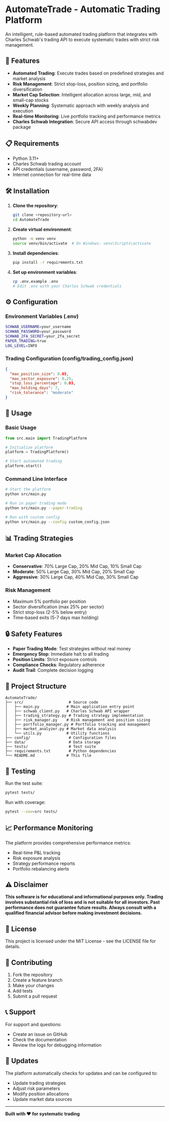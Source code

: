 # AutomateTrade - Automatic Trading Platform

An intelligent, rule-based automated trading platform that integrates with Charles Schwab's trading API to execute systematic trades with strict risk management.

## 🚀 Features

- **Automated Trading**: Execute trades based on predefined strategies and market analysis
- **Risk Management**: Strict stop-loss, position sizing, and portfolio diversification
- **Market Cap Selection**: Intelligent allocation across large, mid, and small-cap stocks
- **Weekly Planning**: Systematic approach with weekly analysis and execution
- **Real-time Monitoring**: Live portfolio tracking and performance metrics
- **Charles Schwab Integration**: Secure API access through schwabdev package

## 📋 Requirements

- Python 3.11+
- Charles Schwab trading account
- API credentials (username, password, 2FA)
- Internet connection for real-time data

## 🛠️ Installation

1. **Clone the repository**:
   ```bash
   git clone <repository-url>
   cd AutomateTrade
   ```

2. **Create virtual environment**:
   ```bash
   python -m venv venv
   source venv/bin/activate  # On Windows: venv\Scripts\activate
   ```

3. **Install dependencies**:
   ```bash
   pip install -r requirements.txt
   ```

4. **Set up environment variables**:
   ```bash
   cp .env.example .env
   # Edit .env with your Charles Schwab credentials
   ```

## ⚙️ Configuration

### Environment Variables (.env)
```bash
SCHWAB_USERNAME=your_username
SCHWAB_PASSWORD=your_password
SCHWAB_2FA_SECRET=your_2fa_secret
PAPER_TRADING=true
LOG_LEVEL=INFO
```

### Trading Configuration (config/trading_config.json)
```json
{
  "max_position_size": 0.05,
  "max_sector_exposure": 0.25,
  "stop_loss_percentage": 0.03,
  "max_holding_days": 7,
  "risk_tolerance": "moderate"
}
```

## 🚀 Usage

### Basic Usage
```python
from src.main import TradingPlatform

# Initialize platform
platform = TradingPlatform()

# Start automated trading
platform.start()
```

### Command Line Interface
```bash
# Start the platform
python src/main.py

# Run in paper trading mode
python src/main.py --paper-trading

# Run with custom config
python src/main.py --config custom_config.json
```

## 📊 Trading Strategies

### Market Cap Allocation
- **Conservative**: 70% Large Cap, 20% Mid Cap, 10% Small Cap
- **Moderate**: 50% Large Cap, 30% Mid Cap, 20% Small Cap  
- **Aggressive**: 30% Large Cap, 40% Mid Cap, 30% Small Cap

### Risk Management
- Maximum 5% portfolio per position
- Sector diversification (max 25% per sector)
- Strict stop-loss (2-5% below entry)
- Time-based exits (5-7 days max holding)

## 🔒 Safety Features

- **Paper Trading Mode**: Test strategies without real money
- **Emergency Stop**: Immediate halt to all trading
- **Position Limits**: Strict exposure controls
- **Compliance Checks**: Regulatory adherence
- **Audit Trail**: Complete decision logging

## 📁 Project Structure

```
AutomateTrade/
├── src/                    # Source code
│   ├── main.py            # Main application entry point
│   ├── schwab_client.py   # Charles Schwab API wrapper
│   ├── trading_strategy.py # Trading strategy implementation
│   ├── risk_manager.py    # Risk management and position sizing
│   ├── portfolio_manager.py # Portfolio tracking and management
│   ├── market_analyzer.py # Market data analysis
│   └── utils.py           # Utility functions
├── config/                 # Configuration files
├── data/                   # Data storage
├── tests/                  # Test suite
├── requirements.txt        # Python dependencies
└── README.md              # This file
```

## 🧪 Testing

Run the test suite:
```bash
pytest tests/
```

Run with coverage:
```bash
pytest --cov=src tests/
```

## 📈 Performance Monitoring

The platform provides comprehensive performance metrics:
- Real-time P&L tracking
- Risk exposure analysis
- Strategy performance reports
- Portfolio rebalancing alerts

## ⚠️ Disclaimer

**This software is for educational and informational purposes only. Trading involves substantial risk of loss and is not suitable for all investors. Past performance does not guarantee future results. Always consult with a qualified financial advisor before making investment decisions.**

## 📝 License

This project is licensed under the MIT License - see the LICENSE file for details.

## 🤝 Contributing

1. Fork the repository
2. Create a feature branch
3. Make your changes
4. Add tests
5. Submit a pull request

## 📞 Support

For support and questions:
- Create an issue on GitHub
- Check the documentation
- Review the logs for debugging information

## 🔄 Updates

The platform automatically checks for updates and can be configured to:
- Update trading strategies
- Adjust risk parameters
- Modify position allocations
- Update market data sources

---

**Built with ❤️ for systematic trading**
